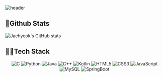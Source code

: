 ![header](https://capsule-render.vercel.app/api?type=waving&color=ABF200&height=300&section=header&text=JaeHyeokee✨&fontSize=90)
## 🏃Github Stats
![Jaehyeok's GitHub stats](https://github-readme-stats.vercel.app/api?username=JaeHyeokee&show_icons=true&theme=great-gatsby&count_private=true)
## 👨‍💻Tech Stack
<div style="text-align: center">

  ![C](https://img.shields.io/badge/c-%2300599C.svg?style=for-the-badge&logo=c&logoColor=white)
  ![Python](https://img.shields.io/badge/python-3670A0?style=for-the-badge&logo=python&logoColor=ffdd54)
  ![Java](https://img.shields.io/badge/java-%23ED8B00.svg?style=for-the-badge&logo=coffeescript&logoColor=2F2625)
  ![C++](https://img.shields.io/badge/c++-00599C.svg?style=for-the-badge&logo=c%2B%2B&logoColor=white)
  ![Kotlin](https://img.shields.io/badge/kotlin-7F52FF.svg?style=for-the-badge&logo=kotlin&logoColor=white)
  ![HTML5](https://img.shields.io/badge/html5-E34F26.svg?style=for-the-badge&logo=Spring&logoColor=white)
  ![CSS3](https://img.shields.io/badge/CSS3-1572B6.svg?style=for-the-badge&logo=Css3&logoColor=white)
  ![JavaScript](https://img.shields.io/badge/JavaScript-F7DF1E.svg?style=for-the-badge&logo=JavaScript&logoColor=white)
  ![MySQL](https://img.shields.io/badge/mysql-%2300f.svg?style=for-the-badge&logo=mysql&logoColor=white) 
  ![SpringBoot](https://img.shields.io/badge/SpringBoot-6DB33F?style=flat-square&logo=SpringBoot&logoColor=white)
  
</div>
